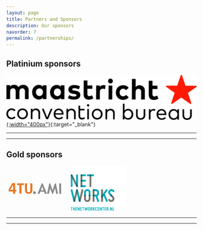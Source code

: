 ```yaml
---
layout: page
title: Partners and Sponsors
description: Our sponsors
navorder: 7
permalink: /partnerships/
---
```


## Platinium sponsors
[![Maastricht Convention Bureau](/assets/images/sponsors/Maastricht_Conv_Bureau.jpg){:width="400px"}](https://www.maastrichtconventionbureau.com/){:target="_blank"}

---
---


## Gold sponsors
<div style="display: flex; justify-content: left; gap: 20px; align-items: center; text-align: center;">
    <a href="https://www.4tu.nl/ami/" target="_blank">
        <img src="/assets/images/sponsors/4tu_ami_logo.jpg" alt="4TU Applied Mathematics Institute" style="width: 150px;">
    </a>
    <a href="https://www.thenetworkcenter.nl/" target="_blank">
        <img src="/assets/images/sponsors/networks_colo.png" alt="NETWORKS" style="width: 150px;">
    </a>
</div>

---
---

<!-- ## Silver sponsors -->

<!-- [![Gold Sponsor 1](https://odissei-soda.nl/images/logos/soda_logo.svg){:width="150px"}](https://odissei-soda.nl) -->

<!-- ---
---

## Bronze sponsors -->
<!-- [![Gold Sponsor 1](https://odissei-soda.nl/images/logos/soda_logo.svg){:width="100px"}](https://odissei-soda.nl) -->
